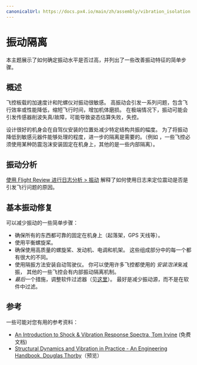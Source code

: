 ```yaml
---
canonicalUrl: https://docs.px4.io/main/zh/assembly/vibration_isolation
---
```


# 振动隔离

本主题展示了如何确定振动水平是否过高，并列出了一些改善振动特征的简单步骤。

## 概述

飞控板载的加速度计和陀螺仪对振动很敏感。 高振动会引发一系列问题，包含飞行效率或性能降低，缩短飞行时间，增加机体磨损。 在极端情况下，振动可能会引发传感器削波失真/故障，可能导致姿态估算失败，失控。

设计很好的机身会在自驾仪安装的位置处减少特定结构共振的幅度。 为了将振动降低到敏感元器件能够处理的程度，进一步的隔离是需要的。（例如 ，一些飞控必须使用某种防震泡沫安装固定在机身上，其他的是一些内部隔离）。

## 振动分析

[使用 Flight Review 进行日志分析 > 振动](../log/flight_review.md#vibration) 解释了如何使用日志来定位震动是否是引发飞行问题的原因。

## 基本振动修复

可以减少振动的一些简单步骤：

- 确保所有的东西都可靠的固定在机身上（起落架，GPS 天线等）。
- 使用平衡螺旋桨。
- 确保使用高质量的螺旋桨、发动机、电调和机架。 这些组成部分中的每一个都有很大的不同。
- 使用隔振方法安装自动驾驶仪。 你可以使用许多飞控都使用的 *安装泡沫*来减振， 其他的一些飞控会有内部振动隔离机制。
- *最后*一个措施，调整软件过滤器（见[这里](../config_mc/racer_setup.md#filters)）。 最好是减少振动源，而不是在软件中过滤。

## 参考

一些可能对您有用的参考资料：

- [An Introduction to Shock & Vibration Response Spectra, Tom Irvine](http://www.vibrationdata.com/tutorials2/srs_intr.pdf) (免费文档)
- [Structural Dynamics and Vibration in Practice - An Engineering Handbook, Douglas Thorby](https://books.google.ch/books?id=PwzDuWDc8AgC&printsec=frontcover)（预览）